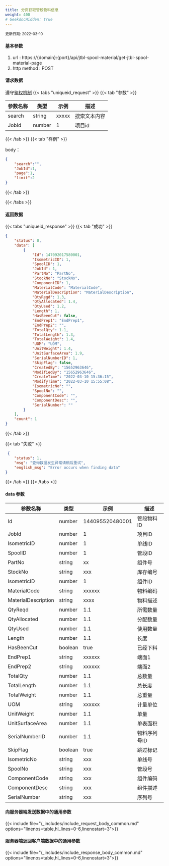```yaml
---
title: 分页获取管段物料信息
weight: 400
# GeekdocHidden: true
---
```


<small>更新日期: 2022-03-10</small>

#### 基本参数
1. url : https://{domain}:{port}/api/jtbl-spool-material/get-jtbl-spool-material-page
2. http method : POST

#### 请求数据
遵守[鉴权机制](/auth/)
{{< tabs "uniqueid_request" >}}
{{< tab "参数" >}} 

|  参数名称   |  类型 |  示例 |  描述 |
|  ----  | ----  | ----  | ----  |
|  search  | string  | xxxxx  | 搜索文本内容 |
|  JobId  | number  | 1  | 项目id |

{{< /tab >}}
{{< tab "样例" >}}


body： 

```json
{
    "search":"",
    "JobId":1,
    "page":1,
    "limit":2
}
```
{{< /tab >}}

{{< /tabs >}}


#### 返回数据


{{< tabs "uniqueid_response" >}}
{{< tab "成功" >}} 
```json
{
    "status": 0,
    "data": [
        {
            "Id": 147092017580001,
            "IsometricID": 1,
            "SpoolID": 1,
            "JobId": 1,
            "PartNo": "PartNo",
            "StockNo": "StockNo",
            "ComponentID": 1,
            "MaterialCode": "MaterialCode",
            "MaterialDescription": "MaterialDescription",
            "QtyReqd": 1.3,
            "QtyAllocated": 1.4,
            "QtyUsed": 1.2,
            "Length": 1,
            "HasBeenCut": false,
            "EndPrep1": "EndPrep1",
            "EndPrep2": "",
            "TotalQty": 1.1,
            "TotalLength": 1.3,
            "TotalWeight": 1.4,
            "UOM": "UOM",
            "UnitWeight": 1.4,
            "UnitSurfaceArea": 1.9,
            "SerialNumberID": 1,
            "SkipFlag": false,
            "CreatedBy": "15652963646",
            "ModifiedBy": "15652963646",
            "CreateTime": "2022-03-10 15:36:15",
            "ModifyTime": "2022-03-10 15:55:08",
            "IsometricNo": "",
            "SpoolNo": "",
            "ComponentCode": "",
            "ComponentDesc": "",
            "SerialNumber": ""
        }
    ],
    "count": 1
}
```   
{{< /tab >}}

{{< tab "失败" >}}
```json
 {
    "status": 1,
    "msg": "查询数据发生异常请稍后重试",
    "english_msg": "Error occurs when finding data"
}
```
{{< /tab >}}
{{< /tabs >}}
#### data 参数

|  参数名称   |  类型 |  示例 |  描述 |
|  ----  | ----  | ----  | ----  |
|  Id  | number  | 144095520480001  | 管段物料ID |
|  JobId  | number  | 1  | 项目ID |
|  IsometricID  | number  | 1  | 单线ID |
|  SpoolID  | number  | 1  | 管段ID |
|  PartNo  | string  |  xx | 组件号 |
|  StockNo  | string  | xxx  | 库存编号 |
|  IsometricID  | number  | 1  | 组件ID |
|  MaterialCode  | string  | xxxxxx  | 物料编码 |
|  MaterialDescription  | string  | xxxx  | 物料描述 |
|  QtyReqd  | number  | 1.1  | 所需数量 |
|  QtyAllocated  | number  | 1.1  | 分配数量 |
|  QtyUsed  | number  | 1.1  | 使用数量 |
|  Length  | number  | 1.1  | 长度 |
|  HasBeenCut  | boolean  | true  | 已经下料 |
|  EndPrep1  | string  | xxxxxx  | 端面1 |
|  EndPrep2  | string  | xxxxxx  | 端面2 |
|  TotalQty  | number  | 1.1  | 总数量 |
|  TotalLength  | number  | 1.1  | 总长度 |
|  TotalWeight  | number  | 1.1  | 总重量 |
|  UOM  | string  | xxxxxx  | 计量单位 |
|  UnitWeight  | number  | 1.1  | 单量 |
|  UnitSurfaceArea  | number  | 1.1  | 单表面积 |
|  SerialNumberID  | number  | 1.1  | 物料序列号ID |
|  SkipFlag  | boolean  | true  | 跳过标记 |
|  IsometricNo  | string  | xxx  | 单线号 |
|  SpoolNo  | string  | xxx  | 管段号 |
|  ComponentCode  | string  | xxx  | 组件编码 |
|  ComponentDesc  | string  | xxx  | 组件描述 |
|  SerialNumber  | string  | xxx  | 序列号 |


#### 向服务器端发送数据中的通用参数
{{< include file="/_includes/include_request_body_common.md"  options="linenos=table,hl_lines=0-6,linenostart=3">}}

#### 服务器端返回客户端数据中的通用参数

{{< include file="/_includes/include_response_body_common.md"  options="linenos=table,hl_lines=0-6,linenostart=3">}}
